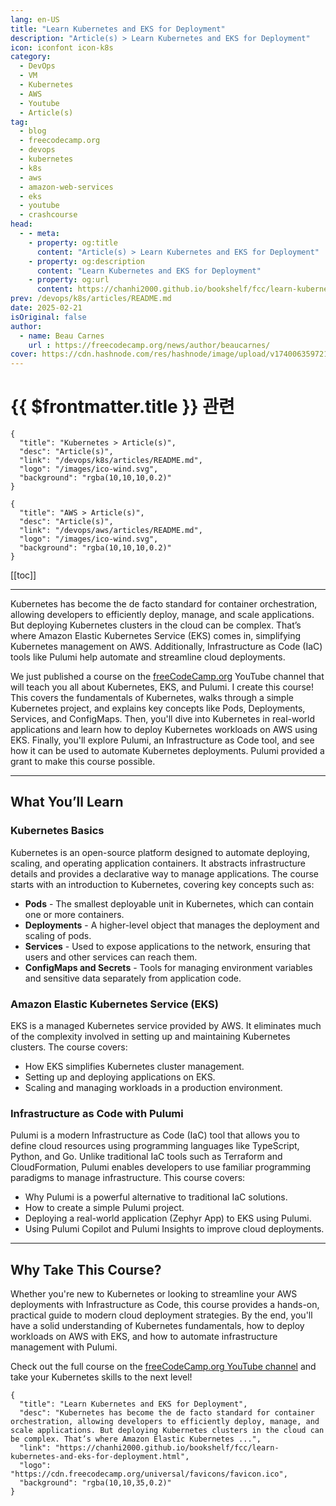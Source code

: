 ```yaml
---
lang: en-US
title: "Learn Kubernetes and EKS for Deployment"
description: "Article(s) > Learn Kubernetes and EKS for Deployment"
icon: iconfont icon-k8s
category:
  - DevOps
  - VM
  - Kubernetes
  - AWS
  - Youtube
  - Article(s)
tag:
  - blog
  - freecodecamp.org
  - devops
  - kubernetes
  - k8s
  - aws
  - amazon-web-services
  - eks
  - youtube
  - crashcourse
head:
  - - meta:
    - property: og:title
      content: "Article(s) > Learn Kubernetes and EKS for Deployment"
    - property: og:description
      content: "Learn Kubernetes and EKS for Deployment"
    - property: og:url
      content: https://chanhi2000.github.io/bookshelf/fcc/learn-kubernetes-and-eks-for-deployment.html
prev: /devops/k8s/articles/README.md
date: 2025-02-21
isOriginal: false
author:
  - name: Beau Carnes
    url : https://freecodecamp.org/news/author/beaucarnes/
cover: https://cdn.hashnode.com/res/hashnode/image/upload/v1740063597212/95295b26-4334-4875-ba73-c71218c47b67.png
---
```


# {{ $frontmatter.title }} 관련

```component VPCard
{
  "title": "Kubernetes > Article(s)",
  "desc": "Article(s)",
  "link": "/devops/k8s/articles/README.md",
  "logo": "/images/ico-wind.svg",
  "background": "rgba(10,10,10,0.2)"
}
```

```component VPCard
{
  "title": "AWS > Article(s)",
  "desc": "Article(s)",
  "link": "/devops/aws/articles/README.md",
  "logo": "/images/ico-wind.svg",
  "background": "rgba(10,10,10,0.2)"
}
```

[[toc]]

---

<SiteInfo
  name="Learn Kubernetes and EKS for Deployment"
  desc="Kubernetes has become the de facto standard for container orchestration, allowing developers to efficiently deploy, manage, and scale applications. But deploying Kubernetes clusters in the cloud can be complex. That’s where Amazon Elastic Kubernetes ..."
  url="https://freecodecamp.org/news/learn-kubernetes-and-eks-for-deployment"
  logo="https://cdn.freecodecamp.org/universal/favicons/favicon.ico"
  preview="https://cdn.hashnode.com/res/hashnode/image/upload/v1740063597212/95295b26-4334-4875-ba73-c71218c47b67.png"/>

Kubernetes has become the de facto standard for container orchestration, allowing developers to efficiently deploy, manage, and scale applications. But deploying Kubernetes clusters in the cloud can be complex. That’s where Amazon Elastic Kubernetes Service (EKS) comes in, simplifying Kubernetes management on AWS. Additionally, Infrastructure as Code (IaC) tools like Pulumi help automate and streamline cloud deployments.

We just published a course on the [<VPIcon icon="fa-brands fa-free-code-camp"/>freeCodeCamp.org](http://freeCodeCamp.org) YouTube channel that will teach you all about Kubernetes, EKS, and Pulumi. I create this course! This covers the fundamentals of Kubernetes, walks through a simple Kubernetes project, and explains key concepts like Pods, Deployments, Services, and ConfigMaps. Then, you'll dive into Kubernetes in real-world applications and learn how to deploy Kubernetes workloads on AWS using EKS. Finally, you'll explore Pulumi, an Infrastructure as Code tool, and see how it can be used to automate Kubernetes deployments. Pulumi provided a grant to make this course possible.

---

## What You’ll Learn

### Kubernetes Basics

Kubernetes is an open-source platform designed to automate deploying, scaling, and operating application containers. It abstracts infrastructure details and provides a declarative way to manage applications. The course starts with an introduction to Kubernetes, covering key concepts such as:

- **Pods** - The smallest deployable unit in Kubernetes, which can contain one or more containers.
- **Deployments** - A higher-level object that manages the deployment and scaling of pods.
- **Services** - Used to expose applications to the network, ensuring that users and other services can reach them.
- **ConfigMaps and Secrets** - Tools for managing environment variables and sensitive data separately from application code.

### Amazon Elastic Kubernetes Service (EKS)

EKS is a managed Kubernetes service provided by AWS. It eliminates much of the complexity involved in setting up and maintaining Kubernetes clusters. The course covers:

- How EKS simplifies Kubernetes cluster management.
- Setting up and deploying applications on EKS.
- Scaling and managing workloads in a production environment.

### Infrastructure as Code with Pulumi

Pulumi is a modern Infrastructure as Code (IaC) tool that allows you to define cloud resources using programming languages like TypeScript, Python, and Go. Unlike traditional IaC tools such as Terraform and CloudFormation, Pulumi enables developers to use familiar programming paradigms to manage infrastructure. This course covers:

- Why Pulumi is a powerful alternative to traditional IaC solutions.
- How to create a simple Pulumi project.
- Deploying a real-world application (Zephyr App) to EKS using Pulumi.
- Using Pulumi Copilot and Pulumi Insights to improve cloud deployments.

---

## Why Take This Course?

Whether you're new to Kubernetes or looking to streamline your AWS deployments with Infrastructure as Code, this course provides a hands-on, practical guide to modern cloud deployment strategies. By the end, you'll have a solid understanding of Kubernetes fundamentals, how to deploy workloads on AWS with EKS, and how to automate infrastructure management with Pulumi.

Check out the full course on the [<VPIcon icon="fa-brands fa-youtube"/>freeCodeCamp.org YouTube channel](https://youtu.be/hK8wf18SasY) and take your Kubernetes skills to the next level!

<VidStack src="youtube/hK8wf18SasY" />

<!-- TODO: add ARTICLE CARD -->
```component VPCard
{
  "title": "Learn Kubernetes and EKS for Deployment",
  "desc": "Kubernetes has become the de facto standard for container orchestration, allowing developers to efficiently deploy, manage, and scale applications. But deploying Kubernetes clusters in the cloud can be complex. That’s where Amazon Elastic Kubernetes ...",
  "link": "https://chanhi2000.github.io/bookshelf/fcc/learn-kubernetes-and-eks-for-deployment.html",
  "logo": "https://cdn.freecodecamp.org/universal/favicons/favicon.ico",
  "background": "rgba(10,10,35,0.2)"
}
```
